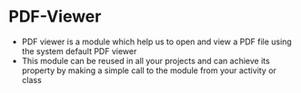 # PDF-Viewer

- PDF viewer is a module which help us to open and view a PDF file using the system default PDF viewer
- This module can be reused in all your projects and can achieve its  property by making a simple call to the module from your activity or class
